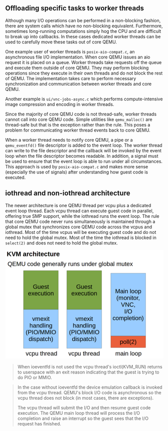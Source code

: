 ## Offloading specific tasks to worker threads

Although many I/O operations can be performed in a non-blocking fashion, there are system calls which have no non-blocking equivalent. Furthermore, sometimes long-running computations simply hog the CPU and are difficult to break up into callbacks. In these cases dedicated worker threads can be used to carefully move these tasks out of core QEMU.

One example user of worker threads is `posix-aio-compat.c`, an asynchronous file I/O implementation. When core QEMU issues an aio request it is placed on a queue. Worker threads take requests off the queue and execute them outside of core QEMU. They may perform blocking operations since they execute in their own threads and do not block the rest of QEMU. The implementation takes care to perform necessary synchronization and communication between worker threads and core QEMU.

Another example is `ui/vnc-jobs-async.c` which performs compute-intensive image compression and encoding in worker threads.

Since the majority of core QEMU code is not thread-safe, worker threads cannot call into core QEMU code. Simple utilities like `qemu_malloc()` are thread-safe but that is the exception rather than the rule. This poses a problem for communicating worker thread events back to core QEMU.

When a worker thread needs to notify core QEMU, a pipe or a `qemu_eventfd()` file descriptor is added to the event loop. The worker thread can write to the file descriptor and the callback will be invoked by the event loop when the file descriptor becomes readable. In addition, a signal must be used to ensure that the event loop is able to run under all circumstances. This approach is used by `posix-aio-compat.c` and makes more sense (especially the use of signals) after understanding how guest code is executed.

## iothread and non-iothread architecture
The newer architecture is one QEMU thread per vcpu plus a dedicated event loop thread. Each vcpu thread can execute guest code in parallel, offering true SMP support, while the iothread runs the event loop. The rule that core QEMU code never runs simultaneously is maintained through a global mutex that synchronizes core QEMU code across the vcpus and iothread. Most of the time vcpus will be executing guest code and do not need to hold the global mutex. Most of the time the iothread is blocked in `select(2)` and does not need to hold the global mutex.

![QEMU Global Mutex](qemu_global_mutex.png)

> When ioeventfd is not used the vcpu thread's ioctl(KVM_RUN) returns to userspace with an exit reason indicating that the guest is trying to do PIO or MMIO.

> In the case without ioeventfd the device emulation callback is invoked from the vcpu thread. QEMU's block I/O code is asynchronous so the vcpu thread does not block (in most cases, there are exceptions).
>
> The vcpu thread will submit the I/O and then resume guest code execution. The QEMU main loop thread will process the I/O completion and raise an interrupt so the guest sees that the I/O request has finished.
